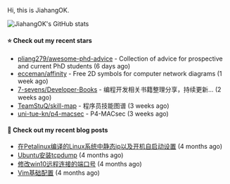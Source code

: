 Hi, this is JiahangOK.

![JiahangOK's GitHub stats](https://github-readme-stats.vercel.app/api?username=jiahangok&count_private=true)

#### ⭐ Check out my recent stars

- [pliang279/awesome-phd-advice](https://github.com/pliang279/awesome-phd-advice) - Collection of advice for prospective and current PhD students (6 days ago)
- [ecceman/affinity](https://github.com/ecceman/affinity) - Free 2D symbols for computer network diagrams (1 week ago)
- [7-sevens/Developer-Books](https://github.com/7-sevens/Developer-Books) - 编程开发相关书籍整理分享，持续更新... (2 weeks ago)
- [TeamStuQ/skill-map](https://github.com/TeamStuQ/skill-map) - 程序员技能图谱 (3 weeks ago)
- [uni-tue-kn/p4-macsec](https://github.com/uni-tue-kn/p4-macsec) - P4-MACsec (3 weeks ago)

#### 📜 Check out my recent blog posts

- [在Petalinux编译的Linux系统中静态ip以及开机自启动设置](http://jiahangok.github.io/2021/12/05/Petalinux%E7%BC%96%E8%AF%91%E7%9A%84Linux%E7%B3%BB%E7%BB%9F%E4%B8%AD%E9%9D%99%E6%80%81ip%E4%BB%A5%E5%8F%8A%E5%BC%80%E6%9C%BA%E8%87%AA%E5%90%AF%E5%8A%A8%E8%AE%BE%E7%BD%AE/) (4 months ago)
- [Ubuntu安装tcpdump](http://jiahangok.github.io/2021/12/04/Ubuntu%E5%AE%89%E8%A3%85tcpdump/) (4 months ago)
- [修改win10远程连接的端口号](http://jiahangok.github.io/2021/12/03/%E4%BF%AE%E6%94%B9win10%E8%BF%9C%E7%A8%8B%E8%BF%9E%E6%8E%A5%E7%9A%84%E7%AB%AF%E5%8F%A3%E5%8F%B7/) (4 months ago)
- [Vim基础配置](http://jiahangok.github.io/2021/12/03/Vim%E5%9F%BA%E7%A1%80%E9%85%8D%E7%BD%AE/) (4 months ago)
